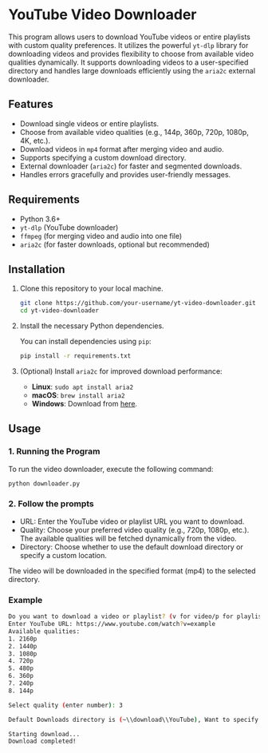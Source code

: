 # YouTube Video Downloader

This program allows users to download YouTube videos or entire playlists with custom quality preferences. It utilizes the powerful `yt-dlp` library for downloading videos and provides flexibility to choose from available video qualities dynamically. It supports downloading videos to a user-specified directory and handles large downloads efficiently using the `aria2c` external downloader.

## Features

- Download single videos or entire playlists.
- Choose from available video qualities (e.g., 144p, 360p, 720p, 1080p, 4K, etc.).
- Download videos in `mp4` format after merging video and audio.
- Supports specifying a custom download directory.
- External downloader (`aria2c`) for faster and segmented downloads.
- Handles errors gracefully and provides user-friendly messages.

## Requirements

- Python 3.6+
- `yt-dlp` (YouTube downloader)
- `ffmpeg` (for merging video and audio into one file)
- `aria2c` (for faster downloads, optional but recommended)

## Installation

1. Clone this repository to your local machine.

    ```bash
    git clone https://github.com/your-username/yt-video-downloader.git
    cd yt-video-downloader
    ```

2. Install the necessary Python dependencies.

    You can install dependencies using `pip`:

    ```bash
    pip install -r requirements.txt
    ```

3. (Optional) Install `aria2c` for improved download performance:

    - **Linux**: `sudo apt install aria2`
    - **macOS**: `brew install aria2`
    - **Windows**: Download from [here](https://aria2.github.io/).

## Usage

### 1. Running the Program

To run the video downloader, execute the following command:

```bash
python downloader.py
```
### 2. Follow the prompts

- URL: Enter the YouTube video or playlist URL you want to download.
- Quality: Choose your preferred video quality (e.g., 720p, 1080p, etc.). The available qualities will be fetched dynamically from the video.
- Directory: Choose whether to use the default download directory or specify a custom location.

The video will be downloaded in the specified format (mp4) to the selected directory.

### Example
```bash
Do you want to download a video or playlist? (v for video/p for playlist): v
Enter YouTube URL: https://www.youtube.com/watch?v=example
Available qualities:
1. 2160p
2. 1440p
3. 1080p
4. 720p
5. 480p
6. 360p
7. 240p
8. 144p

Select quality (enter number): 3

Default Downloads directory is (~\\download\\YouTube), Want to specify another? (y/n): n

Starting download...
Download completed!
```
